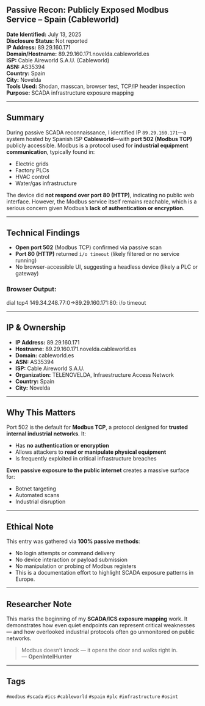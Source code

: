 ## Passive Recon: Publicly Exposed Modbus Service – Spain (Cableworld)

**Date Identified:** July 13, 2025  
**Disclosure Status:** Not reported  
**IP Address:** 89.29.160.171  
**Domain/Hostname:** 89.29.160.171.novelda.cableworld.es  
**ISP:** Cable Aireworld S.A.U. (Cableworld)  
**ASN:** AS35394  
**Country:** Spain  
**City:** Novelda  
**Tools Used:** Shodan, masscan, browser test, TCP/IP header inspection  
**Purpose:** SCADA infrastructure exposure mapping

---

## Summary

During passive SCADA reconnaissance, I identified IP `89.29.160.171`—a system hosted by Spanish ISP **Cableworld**—with **port 502 (Modbus TCP)** publicly accessible.
Modbus is a protocol used for **industrial equipment communication**, typically found in:

- Electric grids  
- Factory PLCs  
- HVAC control  
- Water/gas infrastructure

The device did **not respond over port 80 (HTTP)**, indicating no public web interface. However, the Modbus service itself remains reachable, which is a serious concern given Modbus’s **lack of authentication or encryption**.

---

## Technical Findings

- **Open port 502** (Modbus TCP) confirmed via passive scan
- **Port 80 (HTTP)** returned `i/o timeout` (likely filtered or no service running)
- No browser-accessible UI, suggesting a headless device (likely a PLC or gateway)

### Browser Output:

dial tcp4 149.34.248.77:0->89.29.160.171:80: i/o timeout

---

## IP & Ownership

- **IP Address:** 89.29.160.171  
- **Hostname:** 89.29.160.171.novelda.cableworld.es  
- **Domain:** cableworld.es  
- **ASN:** AS35394  
- **ISP:** Cable Aireworld S.A.U.  
- **Organization:** TELENOVELDA, Infraestructure Access Network  
- **Country:** Spain  
- **City:** Novelda

---

## Why This Matters

Port 502 is the default for **Modbus TCP**, a protocol designed for **trusted internal industrial networks**. It:

- Has **no authentication or encryption**
- Allows attackers to **read or manipulate physical equipment**
- Is frequently exploited in critical infrastructure breaches

**Even passive exposure to the public internet** creates a massive surface for:
- Botnet targeting  
- Automated scans  
- Industrial disruption

---

## Ethical Note

This entry was gathered via **100% passive methods**:
- No login attempts or command delivery
- No device interaction or payload submission
- No manipulation or probing of Modbus registers
- This is a documentation effort to highlight SCADA exposure patterns in Europe.

---

## Researcher Note

This marks the beginning of my **SCADA/ICS exposure mapping** work. It demonstrates how even quiet endpoints can represent critical weaknesses — and how overlooked industrial protocols often go unmonitored on public networks.

> Modbus doesn’t knock — it opens the door and walks right in.  
> — **OpenIntelHunter**

---

## Tags

`#modbus` `#scada` `#ics` `#cableworld` `#spain` `#plc` `#infrastructure` `#osint`
